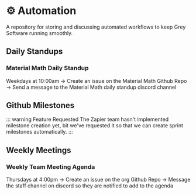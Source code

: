 # ⚙️ Automation

A repository for storing and discussing automated workflows to keep Grey Software running smoothly. 

## Daily Standups

### Material Math Daily Standup

Weekdays at 10:00am -> Create an issue on the Material Math Github Repo -> Send a message to the Material Math daily standup discord channel

## Github Milestones

::: warning Feature Requested
The Zapier team hasn't implemented milestone creation yet, bit we've requested it so that we can create sprint milestones automatically. 
:::

## Weekly Meetings

### Weekly Team Meeting Agenda

Thursdays at 4:00pm -> Create an issue on the org Github Repo -> Message the staff channel on discord so they are notified to add to the agenda



